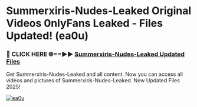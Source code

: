 # Summerxiris-Nudes-Leaked Original Videos 0nlyFans Leaked - Files Updated! (ea0u)

<h3>🔴 CLICK HERE 🌐==►► <a href="https://tinyurl.com/4mcuefdz" rel="nofollow">Summerxiris-Nudes-Leaked Updated Files</a></h3>

Get Summerxiris-Nudes-Leaked and all content. Now you can access all videos and pictures of Summerxiris-Nudes-Leaked. New Updated Files 2025!

[![ea0u](https://i.imgur.com/StAQSOY.gif)](https://tinyurl.com/4mcuefdz)
